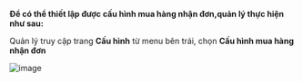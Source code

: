 **Để có thể thiết lập được cấu hình mua hàng nhận đơn,quản lý thực hiện như sau:**

Quản lý truy cập trang **Cấu hình** từ menu bên trái, chọn **Cấu hình mua hàng nhận đơn**

![image](https://user-images.githubusercontent.com/75475064/106424779-5beb8b00-6495-11eb-8e9c-f485d2dd5458.png)

